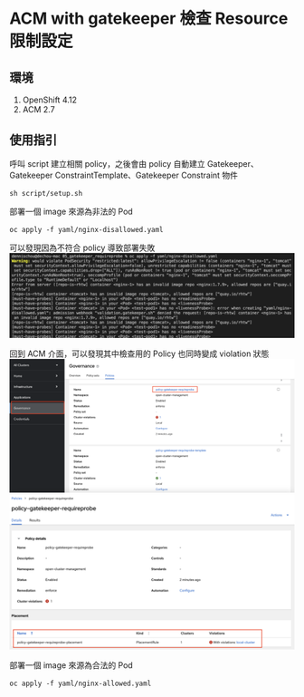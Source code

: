 # ACM with gatekeeper 檢查 Resource 限制設定

## 環境
1. OpenShift 4.12
2. ACM 2.7

## 使用指引
呼叫 script 建立相關 policy，之後會由 policy 自動建立 Gatekeeper、Gatekeeper ConstraintTemplate、Gatekeeper Constraint 物件
```
sh script/setup.sh
```

部署一個 image 來源為非法的 Pod
```
oc apply -f yaml/nginx-disallowed.yaml
```

可以發現因為不符合 policy 導致部署失敗
![](https://github.com/CCChou/OpenShift-PoC-Scenario/blob/main/05_ClusterManagement/05_gatekeeper_requireprobe/img/01.png)  

回到 ACM 介面，可以發現其中檢查用的 Policy 也同時變成 violation 狀態
![](https://github.com/CCChou/OpenShift-PoC-Scenario/blob/main/05_ClusterManagement/05_gatekeeper_requireprobe/img/02.png)  
![](https://github.com/CCChou/OpenShift-PoC-Scenario/blob/main/05_ClusterManagement/05_gatekeeper_requireprobe/img/03.png) 

部署一個 image 來源為合法的 Pod
```
oc apply -f yaml/nginx-allowed.yaml
```
